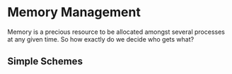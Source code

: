 # Memory Management

Memory is a precious resource to be allocated amongst several processes at any given time. So how exactly do we decide who gets what?

## Simple Schemes

